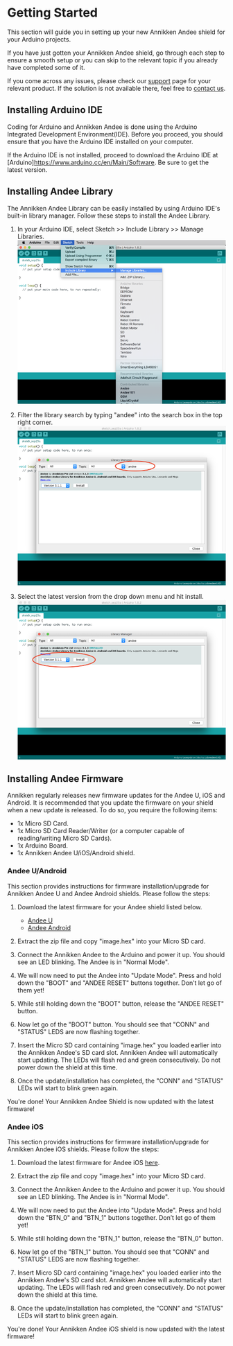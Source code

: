 # Getting Started

This section will guide you in setting up your new Annikken Andee shield for your Arduino projects.

If you have just gotten your Annikken Andee shield, go through each step to ensure a smooth setup or you can skip to the relevant topic if you already have completed some of it.

If you come across any issues, please check our [support](https://annikken.com/support) page for your relevant product. If the solution is not available there, feel free to [contact us](https://annikken.com/about-us#contact-us).

## Installing Arduino IDE

Coding for Arduino and Annikken Andee is done using the Arduino Integrated Development Environment(IDE). Before you proceed, you should ensure that you have the Arduino IDE installed on your computer.

If the Arduino IDE is not installed, proceed to download the Arduino IDE at [Arduino]https://www.arduino.cc/en/Main/Software. Be sure to get the latest version.


## Installing Andee Library

The Annikken Andee Library can be easily installed by using Arduino IDE's built-in library manager. Follow these steps to install the Andee Library.

1. In your Arduino IDE, select Sketch >> Include Library >> Manage Libraries.<br>
    ![](/img/install-andee-step-1.png)

2. Filter the library search by typing "andee" into the search box in the top right corner.<br>
    ![](/img/install-andee-step-2.png)
    
3. Select the latest version from the drop down menu and hit install.<br>
    ![](/img/install-andee-step-3.png)


## Installing Andee Firmware

Annikken regularly releases new firmware updates for the Andee U, iOS and Android. It is recommended that you update the firmware on your shield when a new update is released. To do so, you require the following items:

* 1x Micro SD Card.
* 1x Micro SD Card Reader/Writer (or a computer capable of reading/writing Micro SD Cards).
* 1x Arduino Board.
* 1x Annikken Andee U/iOS/Android shield.

### Andee U/Android

This section provides instructions for firmware installation/upgrade for Annikken Andee U and Andee Android shields. Please follow the steps:

1. Download the latest firmware for your Andee shield listed below.
    * [Andee U](https://www.annikken.com/support/andee-u)
    * [Andee Android](https://www.annikken.com/support/andee-android)

2. Extract the zip file and copy "image.hex" into your Micro SD card.

3. Connect the Annikken Andee to the Arduino and power it up. You should see an LED blinking. The Andee is in "Normal Mode".

4. We will now need to put the Andee into "Update Mode". Press and hold down the "BOOT" and "ANDEE RESET" buttons together. Don’t let go of them yet!

5. While still holding down the "BOOT" button, release the "ANDEE RESET" button.

6. Now let go of the "BOOT" button. You should see that "CONN" and "STATUS" LEDS are now flashing together.

7. Insert the Micro SD card containing "image.hex" you loaded earlier into the Annikken Andee's SD card slot. Annikken Andee will automatically start updating. The LEDs will flash red and green consecutively. Do not power down the shield at this time.

8. Once the update/installation has completed, the "CONN" and "STATUS" LEDs will start to blink green again.


You're done! Your Annikken Andee Shield is now updated with the latest firmware!


### Andee iOS

This section provides instructions for firmware installation/upgrade for Annikken Andee iOS shields. Please follow the steps:

1. Download the latest firmware for Andee iOS [here](https://www.annikken.com/support/andee-ios).

2. Extract the zip file and copy "image.hex" into your Micro SD card.

3. Connect the Annikken Andee to the Arduino and power it up. You should see an LED blinking. The Andee is in "Normal Mode".

4. We will now need to put the Andee into "Update Mode". Press and hold down the "BTN_0" and "BTN_1" buttons together. Don’t let go of them yet!

5. While still holding down the "BTN_1" button, release the "BTN_0" button.

6. Now let go of the "BTN_1" button. You should see that "CONN" and "STATUS" LEDS are now flashing together.

7. Insert Micro SD card containing "image.hex" you loaded earlier into the Annikken Andee's SD card slot. Annikken Andee will automatically start updating. The LEDs will flash red and green consecutively. Do not power down the shield at this time.

8. Once the update/installation has completed, the "CONN" and "STATUS" LEDs will start to blink green again.


You're done! Your Annikken Andee iOS shield is now updated with the latest firmware!

 






